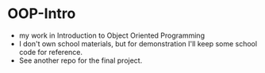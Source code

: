 # OOP-Intro
- my work in Introduction to Object Oriented Programming
- I don't own school materials, but for demonstration I'll keep some school code for reference.
- See another repo for the final project.
